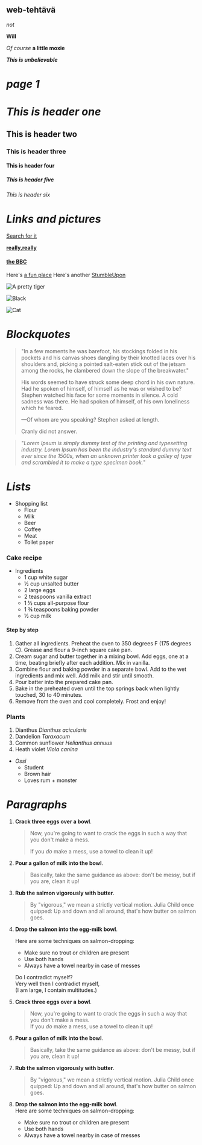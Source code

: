 ## <Ossi Muhonen> web-tehtävä


_not_

**Will**

_Of course_ **a little moxie**

**_This is unbelievable_**

# **_page 1_**


# **_This is header one_**

## This is header two

### This is header three

#### This is header four

##### This is header five

###### This is header six

# **_Links and pictures_**

[<u>Search for it</u>](https://www.google.com)

[**really,really**](https://dailykitten.com)

#### [the BBC](https://www.bbc.co.uk/news:)

Here's [a fun place][1]
Here's another [StumbleUpon][2]

[1]: http://www.zombo.com
[2]: http://www.stumbleupon.com

![A pretty tiger](https://upload.wikimedia.org/wikipedia/commons/thumb/3/3f/Walking_tiger_female.jpg/1200px-Walking_tiger_female.jpg)

![Black][3] 

![Cat][4] 

[3]: https://upload.wikimedia.org/wikipedia/commons/a/a3/81_INF_DIV_SSI.jpg
[4]: https://icons.iconarchive.com/icons/google/noto-emoji-animals-nature/256/22221-cat-icon.png

# **_Blockquotes_**

> "In a few moments he was barefoot, his stockings folded in his pockets and his
> canvas shoes dangling by their knotted laces over his shoulders and, picking a
>  pointed salt-eaten stick out of the jetsam among the rocks, he clambered down
>  the slope of the breakwater."
>
  > His words seemed to have struck some deep chord in his own nature. Had he spoken
> of himself, of himself as he was or wished to be? Stephen watched his face for some
> moments in silence. A cold sadness was there. He had spoken of himself, of his own
> loneliness which he feared.
>
> —Of whom are you speaking? Stephen asked at length.
>
> Cranly did not answer.

> "_Lorem Ipsum is simply dummy text of the printing and typesetting industry. Lorem Ipsum has been the industry's standard dummy text ever since the 1500s, when an unknown printer took a galley of type and scrambled it to make a type specimen book._"

# **_Lists_**

* Shopping list
   * Flour
   * Milk
   * Beer
   * Coffee 
   * Meat
   * Toilet paper

### Cake recipe

* Ingredients 
   * 1 cup white sugar
   * ½ cup unsalted butter
   * 2 large eggs
   * 2 teaspoons vanilla extract
   * 1 ½ cups all-purpose flour
   * 1 ¾ teaspoons baking powder
   *  ½ cup milk

#### Step by step

1. Gather all ingredients. Preheat the oven to 350 degrees F (175 degrees C). Grease and flour a 9-inch square cake pan.
2. Cream sugar and butter together in a mixing bowl. Add eggs, one at a time, beating briefly after each addition. Mix in vanilla.
3. Combine flour and baking powder in a separate bowl. Add to the wet ingredients and mix well. Add milk and stir until smooth.
4. Pour batter into the prepared cake pan.
5. Bake in the preheated oven until the top springs back when lightly touched, 30 to 40 minutes.
6. Remove from the oven and cool completely. Frost and enjoy!

### Plants

1. Dianthus _Dianthus acicularis_
2. Dandelion _Taraxacum_
3. Common sunflower _Helianthus annuus_
4. Heath violet _Viola canina_

* _Ossi_
   * Student
   * Brown hair
   * Loves rum + monster

# **_Paragraphs_**

1. **Crack three eggs over a bowl**.

   > Now, you're going to want to crack the eggs in such a way that you don't make a mess.
   >
   > If you _do_ make a mess, use a towel to clean it up!

2. **Pour a gallon of milk into the bowl**.

   > Basically, take the same guidance as above: don't be messy, but if you are, clean it up!

3. **Rub the salmon vigorously with butter**.

   > By "vigorous," we mean a strictly vertical motion. Julia Child once quipped:
   > Up and down and all around, that's how butter on salmon goes.
4. **Drop the salmon into the egg-milk bowl**.

   Here are some techniques on salmon-dropping:

   * Make sure no trout or children are present
   * Use both hands
   * Always have a towel nearby in case of messes

   Do I contradict myself?  
Very well then I contradict myself,  
(I am large, I contain multitudes.)  

1. **Crack three eggs over a bowl**.  
   > Now, you're going to want to crack the eggs in such a way that you don't make a mess.  
   > If you _do_ make a mess, use a towel to clean it up!  
2. **Pour a gallon of milk into the bowl**.  
   > Basically, take the same guidance as above: don't be messy, but if you are, clean it up!  
3. **Rub the salmon vigorously with butter**.  
   > By "vigorous," we mean a strictly vertical motion. Julia Child once quipped:
   > Up and down and all around, that's how butter on salmon goes.
4. **Drop the salmon into the egg-milk bowl**.  
   Here are some techniques on salmon-dropping:  
   * Make sure no trout or children are present
   * Use both hands
   * Always have a towel nearby in case of messes
  
